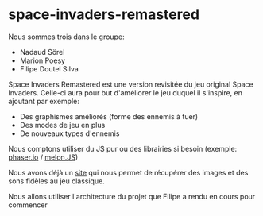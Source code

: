 # space-invaders-remastered

Nous sommes trois dans le groupe:

- Nadaud Sörel
- Marion Poesy
- Filipe Doutel Silva

Space Invaders Remastered est une version revisitée du jeu original Space Invaders.
Celle-ci aura pour but d'améliorer le jeu duquel il s'inspire, en ajoutant par exemple:

- Des graphismes améliorés (forme des ennemis à tuer)
- Des modes de jeu en plus
- De nouveaux types d'ennemis

Nous comptons utiliser du JS pur ou des librairies si besoin (exemple: [phaser.io](http://phaser.io/) / [melon.JS](http://melonjs.org/))

Nous avons déjà un [site](http://www.classicgaming.cc/classics/space-invaders/sounds) qui nous permet de récupérer des images et des sons fidèles au jeu classique.



Nous allons utiliser l'architecture du projet que Filipe a rendu en cours pour commencer

